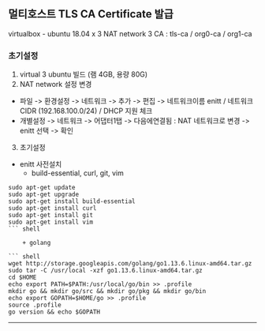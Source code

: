 ##  멀티호스트 TLS CA Certificate 발급
virtualbox - ubuntu 18.04 x 3
NAT network
3 CA : tls-ca / org0-ca / org1-ca

### 초기설정
1. virtual 3 ubuntu 빌드 (램 4GB, 용량 80G)
2. NAT network 설정 변경
  * 파일 -> 환경설정 -> 네트워크 -> 추가 -> 편집 -> 네트워크이름 enitt / 네트워크 CIDR (192.168.100.0/24) / DHCP 지원 체크
  * 개별설정 -> 네트워크 -> 어댑터1탭 -> 다음에연결됨 : NAT 네트워크로 변경 -> enitt 선택 -> 확인
3. 초기설정
  * enitt 사전설치
    + build-essential, curl, git, vim
``` shell
sudo apt-get update
sudo apt-get upgrade
sudo apt-get install build-essential
sudo apt-get install curl
sudo apt-get install git
sudo apt-get install vim
``` shell

    + golang
    
``` shell
wget http://storage.googleapis.com/golang/go1.13.6.linux-amd64.tar.gz
sudo tar -C /usr/local -xzf go1.13.6.linux-amd64.tar.gz
cd $HOME
echo export PATH=$PATH:/usr/local/go/bin >> .profile
mkdir go && mkdir go/src && mkdir go/pkg && mkdir go/bin
echo export GOPATH=$HOME/go >> .profile
source .profile
go version && echo $GOPATH
```
---
